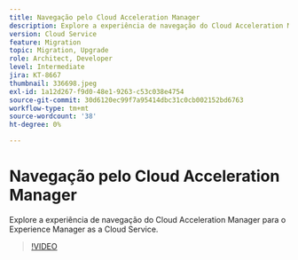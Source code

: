 ```yaml
---
title: Navegação pelo Cloud Acceleration Manager
description: Explore a experiência de navegação do Cloud Acceleration Manager para o Experience Manager as a Cloud Service.
version: Cloud Service
feature: Migration
topic: Migration, Upgrade
role: Architect, Developer
level: Intermediate
jira: KT-8667
thumbnail: 336698.jpeg
exl-id: 1a12d267-f9d0-48e1-9263-c53c038e4754
source-git-commit: 30d6120ec99f7a95414dbc31c0cb002152bd6763
workflow-type: tm+mt
source-wordcount: '38'
ht-degree: 0%

---
```


# Navegação pelo Cloud Acceleration Manager

Explore a experiência de navegação do Cloud Acceleration Manager para o Experience Manager as a Cloud Service.

>[!VIDEO](https://video.tv.adobe.com/v/336698?quality=12&learn=on)
